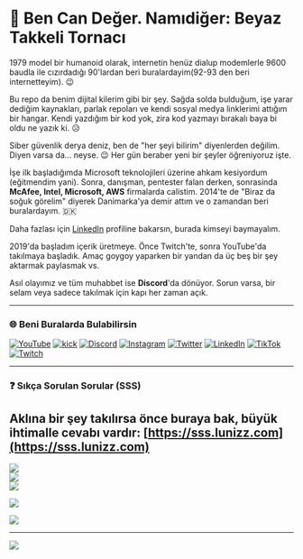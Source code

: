 # 👋 Ben Can Değer. Namıdiğer: Beyaz Takkeli Tornacı

1979 model bir humanoid olarak, internetin henüz dialup modemlerle 9600 baudla ile cızırdadığı 90'lardan beri buralardayim(92-93 den beri internetteyim). 😉

Bu repo da benim dijital kilerim gibi bir şey. Sağda solda bulduğum, işe yarar dediğim kaynakları, parlak repoları ve kendi sosyal medya linklerimi attığım bir hangar. Kendi yazdığım bir kod yok, zira kod yazmayı bırakalı baya bi oldu ne yazık ki. 😥

Siber güvenlik derya deniz, ben de "her şeyi bilirim" diyenlerden değilim. Diyen varsa da... neyse. 😉 Her gün beraber yeni bir şeyler öğreniyoruz işte.

İşe ilk başladığımda Microsoft teknolojileri üzerine ahkam kesiyordum (eğitmendim yani). Sonra, danışman, pentester falan derken, sonrasinda **McAfee, Intel, Microsoft, AWS** firmalarda calistim. 2014'te de "Biraz da soğuk görelim" diyerek Danimarka'ya demir attım ve o zamandan beri buralardayım. 🇩🇰

Daha fazlası için [LinkedIn](https://linkedin.com/in/CanDeger) profiline bakarsın, burada kimseyi baymayalım.

2019'da başladım içerik üretmeye. Önce Twitch'te, sonra YouTube'da takılmaya başladık. Amaç goygoy yaparken bir yandan da üç beş bir şey aktarmak paylasmak vs.

Asıl olayımız ve tüm muhabbet ise **Discord**'da dönüyor. Sorun varsa, bir selam veya sadece takılmak için kapı her zaman açık.

---

### 🌐 Beni Buralarda Bulabilirsin

[![YouTube](https://img.shields.io/badge/YouTube-%23FF0000.svg?style=flat-square&logo=YouTube&logoColor=white)](https://youtube.com/@candeger) [![kick](https://img.shields.io/badge/KICK-KICK?style=flat-square&logo=kick&logoColor=%2353FC19&color=%23000000)](https://kick.com/lunizz) [![Discord](https://img.shields.io/badge/Discord-%237289DA.svg?style=flat-square&logo=discord&logoColor=white)](https://discord.gg/lunizz) [![Instagram](https://img.shields.io/badge/Instagram-%23E4405F.svg?style=flat-square&logo=Instagram&logoColor=white)](https://instagram.com/CanDeger) [![Twitter](https://img.shields.io/badge/X-black.svg?style=flat-square&logo=X&logoColor=white)](https://twitter.com/CanDeger) [![LinkedIn](https://img.shields.io/badge/LinkedIn-%230077B5.svg?style=flat-square&logo=linkedin&logoColor=white)](https://linkedin.com/in/CanDeger) [![TikTok](https://img.shields.io/badge/TikTok-%23000000.svg?style=flat-square&logo=TikTok&logoColor=white)](https://tiktok.com/@Can.Deger) [![Twitch](https://img.shields.io/badge/Twitch-%239146FF.svg?style=flat-square&logo=Twitch&logoColor=white)](https://twitch.tv/LuNiZz) 

---

### ❓ Sıkça Sorulan Sorular (SSS)

Aklına bir şey takılırsa önce buraya bak, büyük ihtimalle cevabı vardır: **[https://sss.lunizz.com](https://sss.lunizz.com)**
---

![](https://github-readme-stats.vercel.app/api?username=LuNiZz&theme=dark&hide_border=false&include_all_commits=true&count_private=true)<br/>
![](https://github-readme-streak-stats.herokuapp.com/?user=LuNiZz&theme=dark&hide_border=false)<br/>
![](https://github-readme-stats.vercel.app/api/top-langs/?username=LuNiZz&theme=dark&hide_border=false&include_all_commits=true&count_private=true&layout=compact)


![](https://github-profile-trophy.vercel.app/?username=LuNiZz&theme=radical&no-frame=true&no-bg=false&margin-w=4)


![](https://github-contributor-stats.vercel.app/api?username=LuNiZz&limit=5&theme=dark&combine_all_yearly_contributions=true)

---
[![](https://visitor-badge.laobi.icu/badge?page_id=LuNiZz.lunizz)](#)


<!-- Proudly created with GPRM ( https://gprm.itsvg.in ) -->





<br />
